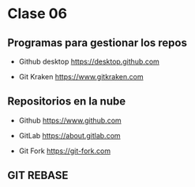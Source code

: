 # Clase 06


## Programas para gestionar los repos 

* Github desktop
    https://desktop.github.com

* Git Kraken
    https://www.gitkraken.com

## Repositorios en la nube

* Github
     https://www.github.com
* GitLab
    https://about.gitlab.com

* Git Fork
    https://git-fork.com

    
## GIT REBASE

>